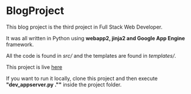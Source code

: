 # BlogProject

This blog project is the third project in Full Stack Web Developer.

It was all written in Python using **webapp2, jinja2 and Google App Engine** framework.

All the code is found in *src/* and the templates are found in *templates/*.

This project is live [here](https://blog-udacity-150618.appspot.com/)

If you want to run it locally, clone this project and then execute **"dev_appserver.py .""** inside the project folder.
